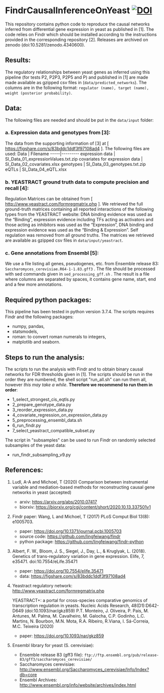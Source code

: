 # FindrCausalInferenceOnYeast [![DOI](https://zenodo.org/badge/313364218.svg)](https://zenodo.org/badge/latestdoi/313364218)

This repository contains python code to reproduce the causal networks inferred from differential gene expression in yeast as published in [1].
The code relies on Findr which should be installed according to the
instructions provided in the corresponding repository [2].
Releases are archived on zenodo (doi:10.5281/zenodo.4340600).

## Results:

The regulatory relationships between yeast genes as inferred using this pipeline (for tests P2, P2P3, P2P5 and P) and published in [1] are made made available as gzipped csv files in (`data/predicted_networks`). The columns are in the following format:
   `regulator (name), target (name), weight (posterior probability)`.

## Data:

The following files are needed and should be put in the `data/input` folder:

### a. Expression data and genotypes from [3]:

The data from the supporting information of [3] at [ https://figshare.com/s/83bddc1ddf3f97108ad4 ].
The following files are used:
Data | Filename
-----|---------
expression data | SI_Data_01_expressionValues.txt.zip
covariates for expression data | SI_Data_02_covariates.xlsx 
genotypes | SI_Data_03_genotypes.txt.zip
eQTLs | SI_Data_04_eQTL.xlsx


### b. YEASTRACT ground truth data to compute precision and recall [4]:

Regulation Matrices can be  obtained from [ http://www.yeastract.com/formregmatrix.php ].
We retrieved the full ground-truth matrices containing all reported interactions of the following types from the YEASTRACT website: DNA binding evidence was used as the “Binding”, expression evidence including TFs acting as activators and those acting as inhibitors was used as the “Expression”, DNA binding and expression evidence was used as the “Binding & Expression”. Self regulation was removed from all ground truths. The matrices we retrieved are available as gzipped csv files in `data/input/yeastract`.

### c. Gene annotations from Ensembl [5]:

We use a file listing all genes, pseudogenes, etc. from Ensemble release 83: `Saccharomyces_cerevisiae.R64-1-1.83.gff3` .
The file should be processed with sed commands given in  `sed_processing_gff.sh` .
The result is a file where columns are separated by spaces, it contains gene name, start, end and a few more annotations.

## Required python packages:

This pipeline has been tested in python version 3.7.4.
The scripts requires Findr and the following packages:
   - numpy, pandas, 
   - statsmodels,
   - roman: to convert roman numerals to integers,
   - matplotlib and seaborn.


## Steps to run the analysis:

The scripts to run the analysis with Findr and to obtain binary causal networks for FDR thresholds given in [1].
The scripts should be run in the order they are numbered, the shell script "run_all.sh"  can
run them all, however *this may take a while*. **Therefore we recommend to run them in order**:
   - 1_select_strongest_cis_eqtls.py
   - 2_prepare_genotype_data.py
   - 3_reorder_expression_data.py
   - 4_covariate_regression_on_expression_data.py
   - 5_preprocessing_ensembl_data.sh
   - 6_run_findr.py
   - 7_select_yeastract_compatible_subset.py

The script in "subsamples" can be used to run Findr on randomly selected subsamples of the yeast data:
   - run_findr_subsampling_v9.py


## References:

1. Ludl, A-A and Michoel, T (2020) Comparison between instrumental variable and mediation-based methods for reconstructing causal gene networks in yeast
   (accepted)
   - arxiv: https://arxiv.org/abs/2010.07417
   - biorxiv: https://biorxiv.org/cgi/content/short/2020.10.13.337501v1

2. Findr paper:
    Wang, L and  Michoel, T (2017) PLoS Comput Biol 13(8): e1005703.
   - paper: https://doi.org/10.1371/journal.pcbi.1005703
   - source code: https://github.com/lingfeiwang/findr
   - python package: https://github.com/lingfeiwang/findr-python

3. Albert, F. W., Bloom, J. S., Siegel, J., Day, L., & Kruglyak, L. (2018). Genetics of trans-regulatory variation in gene expression. Elife, 7, e35471. doi:10.7554/eLife.35471
   - paper: https://doi.org/10.7554/elife.35471
   - data: https://figshare.com/s/83bddc1ddf3f97108ad4

4. Yeastract regulatory network:
    http://www.yeastract.com/formregmatrix.php

    YEASTRACT+: a portal for cross-species comparative genomics of transcription regulation in yeasts.
    Nucleic Acids Research, 48(D1):D642-D649   (doi:10.1093/nar/gkz859) 
    P.T. Monteiro, J. Oliveira, P. Pais, M. Antunes, M. Palma, M. Cavalheiro, M. Galocha, C.P. Godinho, L.C. Martins, N. Bourbon, M.N. Mota, R.A. Ribeiro, R.Viana, I. Sá-Correia, M.C. Teixeira (2020)
   - paper: https://doi.org/10.1093/nar/gkz859
    
5. Ensembl library for yeast (S. cerevisiae):
   - Ensemble release 83 (gff3 file): `ftp://ftp.ensembl.org/pub/release-83/gff3/saccharomyces_cerevisiae/`
   - Saccharomyces cerevisiae: http://www.ensembl.org/Saccharomyces_cerevisiae/Info/Index?db=core
   - Ensembl Archives: http://www.ensembl.org/info/website/archives/index.html
